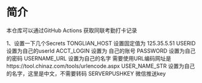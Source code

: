 # 简介
本仓库可以通过GitHub Actions 获取同联考勤打卡记录

1、设置一下几个Secrets
    TONGLIAN_HOST  设置固定值为  125.35.5.51
    USERID  设置为自己的userId
    ACCT_LOGIN 设置为 自己的账号
    PASSWORD 设置为自己的密码
    USERNAME_URL 设置为自己的名字 需要使用URL编码网址是https://tool.chinaz.com/tools/urlencode.aspx
    USER_NAME_STR 设置为自己的名字，这里是中文，不需要转码
    SERVERPUSHKEY 微信推送key
